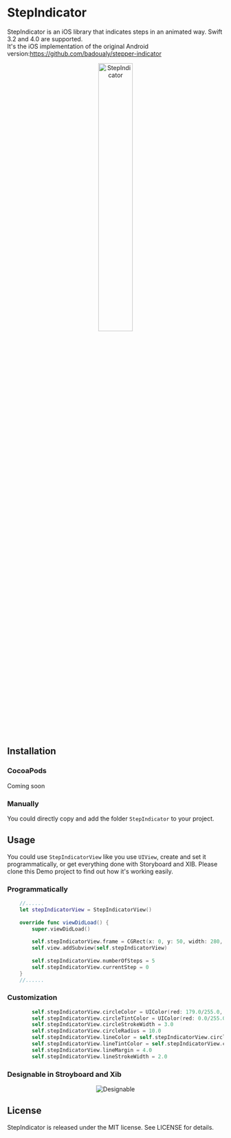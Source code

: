 # StepIndicator



StepIndicator is an iOS library that indicates steps in an animated way. Swift 3.2 and 4.0 are supported.   
It's the iOS implementation of the original Android version:https://github.com/badoualy/stepper-indicator
<p align="center" >
<img src="https://raw.githubusercontent.com/chenyun122/StepIndicator/master/StepIndicator.gif" alt="StepIndicator" title="StepIndicator" width="40%" height="40%">
</p>

## Installation
###  CocoaPods
Coming soon

###  Manually
You could directly copy and add the folder `StepIndicator` to your project.   


## Usage
You could use `StepIndicatorView` like you use `UIView`, create and set it programmatically, or get everything done with Storyboard and XIB.
Please clone this Demo project to find out how it's working easily.
### Programmatically
```swift
    //......
    let stepIndicatorView = StepIndicatorView()
    
    override func viewDidLoad() {
        super.viewDidLoad()
        
        self.stepIndicatorView.frame = CGRect(x: 0, y: 50, width: 280, height: 100)
        self.view.addSubview(self.stepIndicatorView)
        
        self.stepIndicatorView.numberOfSteps = 5
        self.stepIndicatorView.currentStep = 0
    }
    //......
```
### Customization
```swift
        self.stepIndicatorView.circleColor = UIColor(red: 179.0/255.0, green: 189.0/255.0, blue: 194.0/255.0, alpha: 1.0)
        self.stepIndicatorView.circleTintColor = UIColor(red: 0.0/255.0, green: 180.0/255.0, blue: 124.0/255.0, alpha: 1.0)
        self.stepIndicatorView.circleStrokeWidth = 3.0
        self.stepIndicatorView.circleRadius = 10.0
        self.stepIndicatorView.lineColor = self.stepIndicatorView.circleColor
        self.stepIndicatorView.lineTintColor = self.stepIndicatorView.circleTintColor
        self.stepIndicatorView.lineMargin = 4.0
        self.stepIndicatorView.lineStrokeWidth = 2.0
```

### Designable in Stroyboard and Xib
<p align="center" >
<img src="https://raw.githubusercontent.com/chenyun122/StepIndicator/master/Designable.gif" alt="Designable" title="Designable">
</p>




## License
StepIndicator is released under the MIT license. See LICENSE for details.

